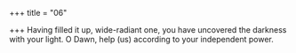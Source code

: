 +++
title = "06"

+++
Having filled it up, wide-radiant one, you have uncovered the darkness  with your light.
O Dawn, help (us) according to your independent power.